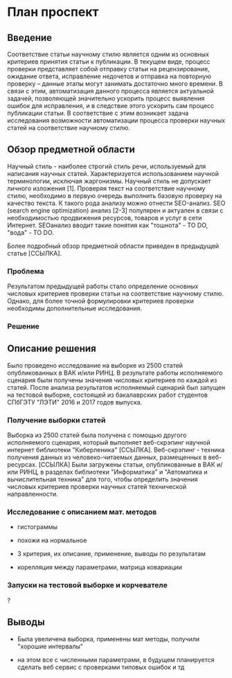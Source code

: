 # План проспект

## Введение

Соответствие статьи научному стилю является одним из основных критериев принятия статьи к публикации. 
В текущем виде, процесс проверки представляет собой отправку статьи на рецензирование, 
ожидание ответа, исправление недочетов и отправка на повторную проверку – данные этапы могут 
занимать достаточно много времени. В связи с этим, автоматизация данного процесса является актуальной 
задачей, позволяющей значительно ускорить процесс выявления ошибок для исправления, и в следствие 
этого ускорить сам процесс публикации статьи. В соответствие с этим возникает задача исследования 
возможности автоматизации процесса проверки научных статей на соответствие научному стилю.

## Обзор предметной области

Научный стиль - наиболее строгий стиль речи, используемый для написания
научных статей. Характеризуется использованием научной терминологии, исключая
жаргонизмы. Научный стиль не допускает личного изложения [1]. Проверяя текст на
соответствие научному стилю, необходимо в первую очередь выполнить базовую проверку на качество
текста. К такого рода анализу можно отнести SEO-анализ.
SEO (search engine optimization) анализ [2-3] популярен и актуален в связи с
необходимостью продвижения ресурсов, товаров и услуг в сети Интернет. SEOанализ вводит
такие понятия как "тошнота" - TO DO, "вода" - TO DO.

Более подробный обзор предметной области приведен в предыдущей статье [ССЫЛКА].

### Проблема

Результатом предыдущей работы стало определение основных числовых критериев проверки статьи на соответствие 
научному стилю. Однако, для более точной формулировки критериев проверки необходимы дополнительные исследования.

### Решение

## Описание решения

Было проведено исследование на выборке из 2500 статей опубликованных в ВАК и/или РИНЦ. В результате работы 
исполняемого сценария были получены значения числовых критериев по каждой из статей. После анализа результатов 
исполняемый сценарий был запущен на тестовой выборке, состоящей из бакалаврских работ студентов СПбГЭТУ "ЛЭТИ" 
2016 и 2017 годов выпуска.

### Получение выборки статей

Выборка из 2500 статей была получена с помощью другого исполняемого сценария, который выполняет 
веб-скрэпинг научной интернет  библиотеки "Киберленика" [ССЫЛКА]. Веб-скрэпинг - техника получения данных из 
человеко-читаемых данных, размещенных в веб-ресурсах. [ССЫЛКА]
Были загружены статьи, опубликованные в ВАК и/или РИНЦ, в разделах библиотеки "Информатика" и 
"Автоматика и вычислительная техника" для того, чтобы определить значения числовых критериев
проверки научных статей технической направленности.

### Исследование с описанием мат. методов

* гистограммы

* похожи на нормальное

* 3 критерия, их описание, применение, выводы по результатам

* корелляция между параметрами, матрица ковариации

### Запуски на тестовой выборке и корчевателе

?

## Выводы

* Была увеличена выборка, применены мат методы, получили "хорошие интервалы"

* на этом все с численными параметрами, в будущем планируется сделать веб сервис с проверками типовых ошибок и тд